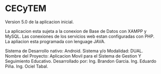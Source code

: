 # CECyTEM
Version 5.0 de la aplicacion inicial. 

La aplicacion esta sujeta a la conexion de Base de Datos con XAMPP y MySQL.
Las conexiones de los servicios web estan configuradas con PHP.
La apliacion esta programada con lenguage JAVA.

Sistema de Desarrollo nativo: Android.
Sistema y/o Modalidad: DUAL.
Nombre del Proyecto: Aplicacion Movil para el Sistema de Gestion Y Seguimiento Educativo.
Desarrollado por: Ing. Brandon Garcia.
                  Ing. Eduardo Piña.
                  Ing. Ociel Tabal.
